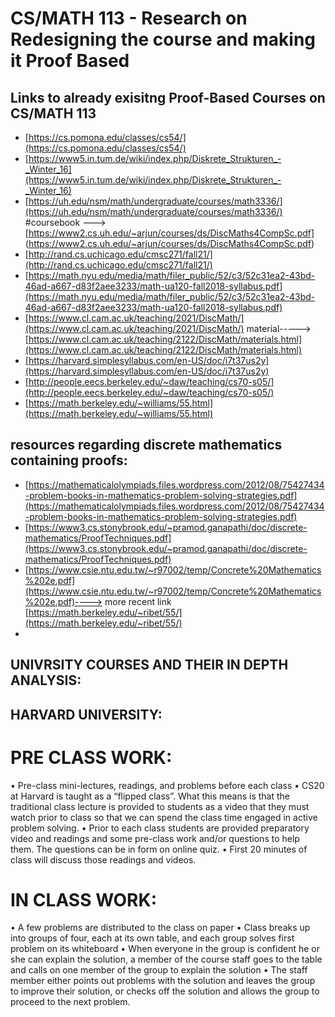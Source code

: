 # CS/MATH 113 - Research on Redesigning the course and making it Proof Based
## Links to already exisitng Proof-Based Courses on CS/MATH 113
- [https://cs.pomona.edu/classes/cs54/](https://cs.pomona.edu/classes/cs54/)
- [https://www5.in.tum.de/wiki/index.php/Diskrete_Strukturen_-_Winter_16](https://www5.in.tum.de/wiki/index.php/Diskrete_Strukturen_-_Winter_16)
- [https://uh.edu/nsm/math/undergraduate/courses/math3336/](https://uh.edu/nsm/math/undergraduate/courses/math3336/) #coursebook --->[https://www2.cs.uh.edu/~arjun/courses/ds/DiscMaths4CompSc.pdf] (https://www2.cs.uh.edu/~arjun/courses/ds/DiscMaths4CompSc.pdf) 
- [http://rand.cs.uchicago.edu/cmsc271/fall21/](http://rand.cs.uchicago.edu/cmsc271/fall21/)
- [https://math.nyu.edu/media/math/filer_public/52/c3/52c31ea2-43bd-46ad-a667-d83f2aee3233/math-ua120-fall2018-syllabus.pdf](https://math.nyu.edu/media/math/filer_public/52/c3/52c31ea2-43bd-46ad-a667-d83f2aee3233/math-ua120-fall2018-syllabus.pdf)
- [https://www.cl.cam.ac.uk/teaching/2021/DiscMath/](https://www.cl.cam.ac.uk/teaching/2021/DiscMath/) material-----> [https://www.cl.cam.ac.uk/teaching/2122/DiscMath/materials.html](https://www.cl.cam.ac.uk/teaching/2122/DiscMath/materials.html)
- [https://harvard.simplesyllabus.com/en-US/doc/i7t37us2y](https://harvard.simplesyllabus.com/en-US/doc/i7t37us2y)
- [http://people.eecs.berkeley.edu/~daw/teaching/cs70-s05/](http://people.eecs.berkeley.edu/~daw/teaching/cs70-s05/)
- [https://math.berkeley.edu/~williams/55.html](https://math.berkeley.edu/~williams/55.html)
## resources regarding discrete mathematics containing proofs:
- [https://mathematicalolympiads.files.wordpress.com/2012/08/75427434-problem-books-in-mathematics-problem-solving-strategies.pdf](https://mathematicalolympiads.files.wordpress.com/2012/08/75427434-problem-books-in-mathematics-problem-solving-strategies.pdf)
- [https://www3.cs.stonybrook.edu/~pramod.ganapathi/doc/discrete-mathematics/ProofTechniques.pdf](https://www3.cs.stonybrook.edu/~pramod.ganapathi/doc/discrete-mathematics/ProofTechniques.pdf)
- [https://www.csie.ntu.edu.tw/~r97002/temp/Concrete%20Mathematics%202e.pdf](https://www.csie.ntu.edu.tw/~r97002/temp/Concrete%20Mathematics%202e.pdf)----> more recent link [https://math.berkeley.edu/~ribet/55/](https://math.berkeley.edu/~ribet/55/)
- 
## UNIVRSITY COURSES AND THEIR IN DEPTH ANALYSIS:
## HARVARD UNIVERSITY:
 # PRE CLASS WORK:
•	Pre-class mini-lectures, readings, and problems before each class
•	CS20 at Harvard is taught as a “flipped class”. What this means is that the traditional class lecture is provided to students as a video that they must watch prior to class so that we can spend the class time engaged in active problem solving.
•	Prior to each class students are provided preparatory video and readings and some pre-class work and/or questions to help them. The questions can be in form on online quiz.
•	First 20 minutes of class will discuss those readings and videos.
 # IN CLASS WORK:
•	A few problems are distributed to the class on paper
•	Class breaks up into groups of four, each at its own table, and each group solves first problem on its whiteboard
•	When everyone in the group is confident he or she can explain the solution, a member of the course staff goes to the table and calls on one member of the group to explain the solution
•	The staff member either points out problems with the solution and leaves the group to improve their solution, or checks off the solution and allows the group to proceed to the next problem.

